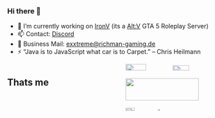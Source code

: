 ### Hi there 👋

- 🔭 I’m currently working on [IronV](https://github.com/Iron-V) (its a [Alt:V](https://altv.mp/#/) GTA 5 Roleplay Server)
- 📫 Contact: [Discord](https://discord.com/users/396472444388376577)
- 📧 Business Mail: [exxtreme@richman-gaming.de](mailto:exxtreme@richman-gaming.de?subject=[GitHub]%20Source%20Han%20Sans)
- ⚡ “Java is to JavaScript what car is to Carpet.” – Chris Heilmann

<!--
**ExXTreMe315/ExXTreMe315** is a ✨ _special_ ✨ repository because its `README.md` (this file) appears on your GitHub profile.

Here are some ideas to get you started:

- 🌱 I’m currently learning ...
- 👯 I’m looking to collaborate on ...
- 🤔 I’m looking for help with ...
- 💬 Ask me about ...
- 😄 Pronouns: ...

-->



<div style="display: flex; flex-wrap: wrap; justify-content: space-between;">
  <h2>Thats me</h2>
  <div style="width: 46%;">
    <img width="45%" src="https://github-readme-stats.vercel.app/api?username=ExXTreMe315&show_icons=true&theme=codeSTACKr" />
    <img width="40%" src="https://github-readme-stats.vercel.app/api/top-langs/?username=ExXTreMe315&theme=codeSTACKr&layout=compact" />
    <img width="85%" src="https://github-readme-activity-graph.vercel.app/graph?username=ExXTreMe315&bg_color=0B131BFF&color=aa2a2a&line=aa2a2a&point=aa2a2a80&area=true&area_color=aa2a2a80"/>
    <img width="30%" src="https://dcbadge.vercel.app/api/server/ironv?theme=gray"/>
    <img width="15%" src="https://komarev.com/ghpvc/?username=ExXTreMe315&color=grey"/>
  </div>
</div>
